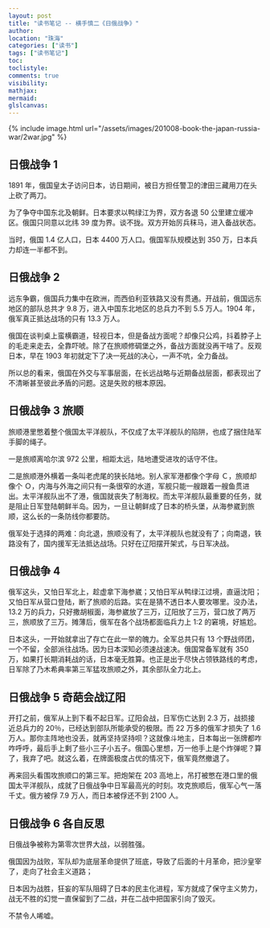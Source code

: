 ```yaml
---
layout: post
title: "读书笔记 -- 横手慎二《日俄战争》"
author:
location: "珠海"
categories: ["读书"]
tags: ["读书笔记"]
toc:
toclistyle:
comments: true
visibility:
mathjax:
mermaid:
glslcanvas:
---
```


{% include image.html url="/assets/images/201008-book-the-japan-russia-war/2war.jpg" %}


## 日俄战争 1

1891 年，俄国皇太子访问日本，访日期间，被日方担任警卫的津田三藏用刀在头上砍了两刀。

为了争夺中国东北及朝鲜。日本要求以鸭绿江为界，双方各退 50 公里建立缓冲区。俄国只同意以北纬 39 度为界。谈不拢。双方开始厉兵秣马，进入备战状态。

当时，俄国 1.4 亿人口，日本 4400 万人口。俄国军队规模达到 350 万，日本兵力却连一半都不到。


## 日俄战争 2

远东争霸，俄国兵力集中在欧洲，而西伯利亚铁路又没有贯通。开战前，俄国远东地区的部队总共才 9.8 万，进入中国东北地区的总兵力不到 5.5 万人。1904 年，俄军真正抵达战场的只有 13.3 万人。

俄国在谈判桌上蛮横霸道，轻视日本，但是备战方面呢？却像只公鸡，抖着脖子上的毛走来走去，全靠吓唬。除了在旅顺修碉堡之外，备战方面就没再干啥了。反观日本，早在 1903 年初就定下了决一死战的决心，一声不吭，全力备战。

所以总的看来，俄国在外交与军事层面，在长远战略与近期备战层面，都表现出了不清晰甚至彼此矛盾的问题。这是失败的根本原因。


## 日俄战争 3 旅顺

旅顺港里憋着整个俄国太平洋舰队，不仅成了太平洋舰队的陷阱，也成了捆住陆军手脚的绳子。

一是旅顺离哈尔滨 972 公里，相距太远，陆地遭受进攻的话守不住。

二是旅顺港外横着一条叫老虎尾的狭长陆地。别人家军港都像个字母 Ｃ，旅顺却像个 Ｏ，内海与外海之间只有一条很窄的水道，军舰只能一艘跟着一艘鱼贯进出。太平洋舰队出不了港，俄国就丧失了制海权。而太平洋舰队最重要的任务，就是阻止日军登陆朝鲜半岛。因为，一旦让朝鲜成了日本的桥头堡，从海参崴到旅顺，这么长的一条防线你都要防。

俄军处于选择的两难：向北退，旅顺没有了，太平洋舰队也就没有了；向南退，铁路没有了，国内援军无法抵达战场。只好在辽阳摆开架式，与日军决战。


## 日俄战争 4

俄军这头，又怕日军北上，趁虚拿下海参崴；又怕日军从鸭绿江过境，直逼沈阳；又怕日军从营口登陆，断了旅顺的后路。实在是猜不透日本人要攻哪里。没办法，13.2 万的兵力，只好撒胡椒面，海参崴放了三万，辽阳放了三万，营口放了两万三，旅顺放了三万。摊薄后，俄军在各个战场都面临兵力上 1:2 的窘境，好尴尬。

日本这头，一开始就拿出了存亡在此一举的魄力。全军总共只有 13 个野战师团，一个不留，全部派往战场。因为日本深知必须速战速决。俄国常备军就有 350 万，如果打长期消耗战的话，日本毫无胜算。也正是出于尽快占领铁路线的考虑，日军除了乃木希典率第三军猛攻旅顺之外，其余部队全力北上。


## 日俄战争 5 奇葩会战辽阳

开打之前，俄军从上到下看不起日军。辽阳会战，日军伤亡达到 2.3 万，战损接近总兵力的 20％，已经达到部队所能承受的极限。而 22 万多的俄军才损失了 1.6 万人。那你主阵地也没丢，就再坚持坚持呗？这就像斗地主，日本每出一张牌都咋咋呼呼，最后手上剩了些小三子小五子。俄国心里想，万一他手上是个炸弹呢？算了，我弃了吧。就这么着，在牌面极度占优的情况下，俄军竟然撤退了。

再来回头看围攻旅顺口的第三军。把炮架在 203 高地上，吊打被憋在港口里的俄国太平洋舰队，成就了日俄战争中日军最高光的时刻。攻克旅顺后，俄军心气一落千丈。俄方被俘 7.9 万人，而日本被俘还不到 2100 人。


## 日俄战争 6 各自反思

日俄战争被称为第零次世界大战，以弱胜强。

俄国因为战败，军队却为底层革命提供了班底，导致了后面的十月革命，把沙皇宰了，走向了社会主义道路；

日本因为战胜，狂妄的军队阻碍了日本的民主化进程，军方就成了保守主义势力，战无不胜的幻觉一直保留到了二战，并在二战中把国家引向了毁灭。

不禁令人唏嘘。
